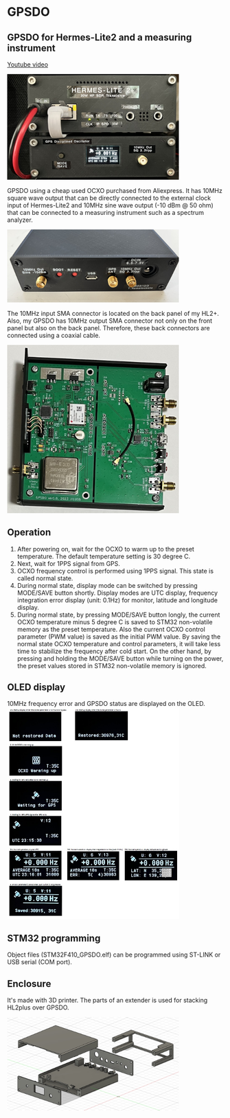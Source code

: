 # GPSDO
## GPSDO for Hermes-Lite2 and a measuring instrument    
[Youtube video](https://youtu.be/AfCz8ohrafM)  

<img src="Doc/GPSDO_front_view.jpg" width="400px">  

GPSDO using a cheap used OCXO purchased from Aliexpress. It has 10MHz square wave output that can be directly connected to the external clock input of Hermes-Lite2 and 10MHz sine wave output (-10 dBm @ 50 ohm) that can be connected to a measuring instrument such as a spectrum analyzer.

<img src="Doc/GPSDO_rear_view.jpg" width="400px">  

The 10MHz input SMA connector is located on the back panel of my HL2+. Also, my GPSDO has 10MHz output SMA connector not only on the front panel but also on the back panel. Therefore, these back connectors are connected using a coaxial cable.

<img src="Doc/GPSDO_internal_view.jpg" width="400px">  

## Operation
1. After powering on, wait for the OCXO to warm up to the preset temperature. The default temperature setting is 30 degree C.
2. Next, wait for 1PPS signal from GPS.
3. OCXO frequency control is performed using 1PPS signal. This state is called normal state.
4. During normal state, display mode can be switched by pressing MODE/SAVE button shortly. Display modes are UTC display, frequency integration error display (unit: 0.1Hz) for monitor, latitude and longitude display.
5. During normal state, by pressing MODE/SAVE button longly, the current OCXO temperature minus 5 degree C is saved to STM32 non-volatile memory as the preset temperature. Also the current OCXO control parameter (PWM value) is saved as the initial PWM value. By saving the normal state OCXO temperature and control parameters, it will take less time to stabilize the frequency after cold start. On the other hand, by pressing and holding the MODE/SAVE button while turning on the power, the preset values stored in STM32 non-volatile memory is ignored.

## OLED display
10MHz frequency error and GPSDO status are displayed on the OLED.
<img src="Doc/GPSDO_OLED_display.jpg" width="400px"> 

## STM32 programming
Object files (STM32F410_GPSDO.elf) can be programmed using ST-LINK or USB serial (COM port).

## Enclosure
It's made with 3D printer. The parts of an extender is used for stacking HL2plus over GPSDO. 

<img src="3D_Print/GPSDO_Case_and_Extender_Assembly.jpg" width="400px">  
